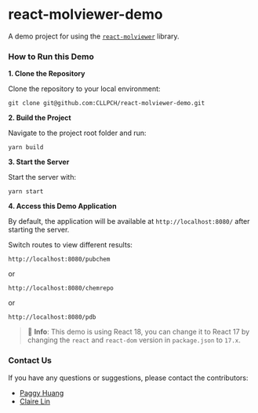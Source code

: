 # react-molviewer-demo

A demo project for using the [`react-molviewer`](https://cllde8.github.io/react-molviewer/) library.

### How to Run this Demo

**1. Clone the Repository**

Clone the repository to your local environment:

```
git clone git@github.com:CLLPCH/react-molviewer-demo.git
```

**2. Build the Project**

Navigate to the project root folder and run:

```
yarn build
```

**3. Start the Server**

Start the server with:

```
yarn start
```

**4. Access this Demo Application**

By default, the application will be available at `http://localhost:8080/` after starting the server.

Switch routes to view different results:

```
http://localhost:8080/pubchem
```

or

```
http://localhost:8080/chemrepo
```

or

```
http://localhost:8080/pdb
```


> 🔵 **Info**: This demo is using React 18, you can change it to React 17 by changing the `react` and `react-dom` version in `package.json` to `17.x`.

### Contact Us

If you have any questions or suggestions, please contact the contributors:

* [Paggy Huang](mailto:paggy.huang@gmail.com)
* [Claire Lin](mailto:lclaire@gmail.com)
